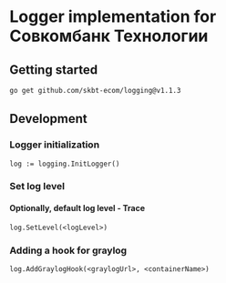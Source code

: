 # Logger implementation for Совкомбанк Технологии

## Getting started
```bash
go get github.com/skbt-ecom/logging@v1.1.3
```
## Development

### Logger initialization

```
log := logging.InitLogger()
```

### Set log level
#### Optionally, default log level - Trace
```
log.SetLevel(<logLevel>)
```

### Adding a hook for graylog
```
log.AddGraylogHook(<graylogUrl>, <containerName>)
```
